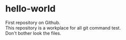 # hello-world
First repository on Github.   
This repository is a workplace for all git command test.  
Don't bother look the files.
